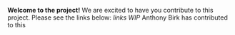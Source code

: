 **Welcome to the project!**
We are excited to have you contribute to this project. Please see the links below:
*links WIP*
Anthony Birk has contributed to this
